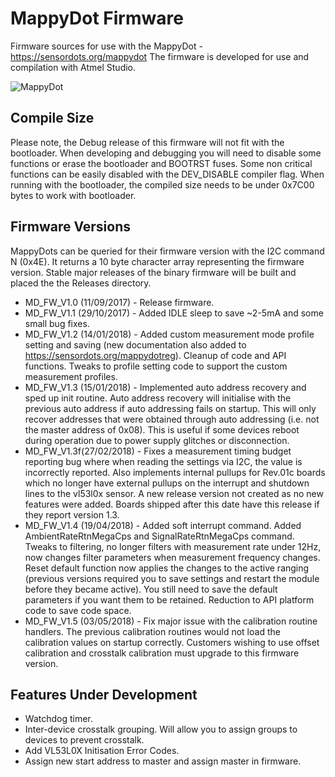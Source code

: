 # MappyDot Firmware

Firmware sources for use with the MappyDot - https://sensordots.org/mappydot
The firmware is developed for use and compilation with Atmel Studio.

![MappyDot](https://sensordots.org/sites/default/files/inline-images/mappydot.jpg)

## Compile Size
Please note, the Debug release of this firmware will not fit with the bootloader. When developing and debugging you will need to disable some functions or erase the bootloader and BOOTRST fuses. 
Some non critical functions can be easily disabled with the DEV_DISABLE compiler flag.
When running with the bootloader, the compiled size needs to be under 0x7C00 bytes to work with bootloader.

## Firmware Versions
MappyDots can be queried for their firmware version with the I2C command N (0x4E). It returns a 10 byte character array representing the firmware version. Stable major releases of the binary firmware will be built and placed the the Releases directory.
   - MD_FW_V1.0 (11/09/2017) - Release firmware. 
   - MD_FW_V1.1 (29/10/2017) - Added IDLE sleep to save ~2-5mA and some small bug fixes. 
   - MD_FW_V1.2 (14/01/2018) - Added custom measurement mode profile setting and saving (new documentation also added to https://sensordots.org/mappydotreg). Cleanup of code and API functions. Tweaks to profile setting code to support the custom measurement profiles.
   - MD_FW_V1.3 (15/01/2018) - Implemented auto address recovery and sped up init routine. Auto address recovery will initialise with the previous auto address if auto addressing fails on startup. This will only recover addresses that were obtained through auto addressing (i.e. not the master address of 0x08). This is useful if some devices reboot during operation due to power supply glitches or disconnection.
   - MD_FW_V1.3f(27/02/2018) - Fixes a measurement timing budget reporting bug where when reading the settings via I2C, the value is incorrectly reported. Also implements internal pullups for Rev.01c boards which no longer have external pullups on the interrupt and shutdown lines to the vl53l0x sensor. A new release version not created as no new features were added. Boards shipped after this date have this release if they report version 1.3.
   - MD_FW_V1.4 (19/04/2018) - Added soft interrupt command. Added AmbientRateRtnMegaCps and SignalRateRtnMegaCps command. Tweaks to filtering, no longer filters with measurement rate under 12Hz, now changes filter parameters when measurement frequency changes. Reset default function now applies the changes to the active ranging (previous versions required you to save settings and restart the module before they became active). You still need to save the default parameters if you want them to be retained. Reduction to API platform code to save code space.
   - MD_FW_V1.5 (03/05/2018) - Fix major issue with the calibration routine handlers. The previous calibration routines would not load the calibration values on startup correctly. Customers wishing to use offset calibration and crosstalk calibration must upgrade to this firmware version.
   
## Features Under Development
   - Watchdog timer.
   - Inter-device crosstalk grouping. Will allow you to assign groups to devices to prevent crosstalk.
   - Add VL53L0X Initisation Error Codes.
   - Assign new start address to master and assign master in firmware.
